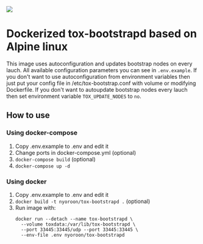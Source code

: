 [![](https://images.microbadger.com/badges/image/a68366/tox-bootstrapd.svg)](https://hub.docker.com/r/a68366/tox-bootstrapd)

# Dockerized tox-bootstrapd based on Alpine linux

This image uses autoconfiguration and updates bootstrap nodes on every lauch.
All available configuration parameters you can see in `.env.example`.
If you don't want to use autoconfiguration from environment variables then just
put your config file in /etc/tox-bootstrap.conf with volume or modifying
Dockerfile.
If you don't want to autoupdate bootstrap nodes every lauch then set environment
variable `TOX_UPDATE_NODES` to `no`.

## How to use

### Using docker-compose
1. Copy .env.example to .env and edit it
2. Change ports in docker-compose.yml (optional)
3. `docker-compose build` (optional)
4. `docker-compose up -d`

### Using docker
1. Copy .env.example to .env and edit it
2. `docker build -t nyoroon/tox-bootstrapd .` (optional)
3. Run image with:
    ```
    docker run --detach --name tox-bootstrapd \
      --volume toxdata:/var/lib/tox-bootstrapd \
      --port 33445:33445/udp --port 33445:33445 \
      --env-file .env nyoroon/tox-bootstrapd
    ```
